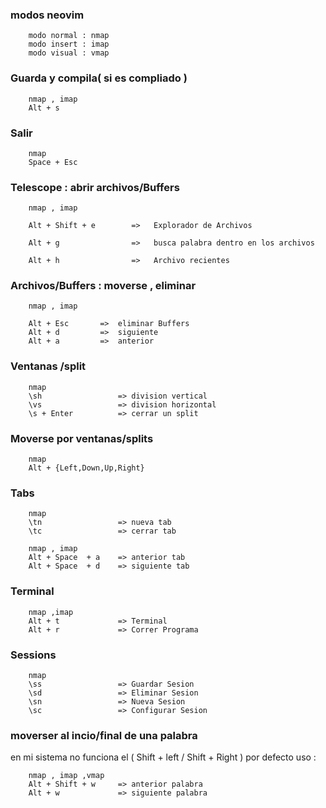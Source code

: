 <!--
## Atajos de teclado  NVIM
1. [Basico](#basico)
2. [Perzonlizado](#themes)
3. [Commandos](#themes)
-->
### modos neovim
```
    modo normal : nmap
    modo insert : imap
    modo visual : vmap
```


### Guarda y compila( si es compliado )

```
    nmap , imap
    Alt + s
```

### Salir 
```
    nmap
    Space + Esc 
```

### Telescope : abrir archivos/Buffers
```
    nmap , imap

    Alt + Shift + e        =>   Explorador de Archivos
    
    Alt + g                =>   busca palabra dentro en los archivos 
    
    Alt + h                =>   Archivo recientes 
```

### Archivos/Buffers : moverse , eliminar

```
    nmap , imap
    
    Alt + Esc       =>  eliminar Buffers
    Alt + d         =>  siguiente
    Alt + a         =>  anterior 

```
### Ventanas /split
```
    nmap
    \sh                 => division vertical
    \vs                 => division horizontal
    \s + Enter          => cerrar un split
```

### Moverse por ventanas/splits
```
    nmap
    Alt + {Left,Down,Up,Right}
```

### Tabs
```
    nmap
    \tn                 => nueva tab
    \tc                 => cerrar tab
    
    nmap , imap
    Alt + Space  + a    => anterior tab
    Alt + Space  + d    => siguiente tab

```

### Terminal

```
    nmap ,imap
    Alt + t             => Terminal
    Alt + r             => Correr Programa
```

### Sessions

```
    nmap
    \ss                 => Guardar Sesion
    \sd                 => Eliminar Sesion
    \sn                 => Nueva Sesion
    \sc                 => Configurar Sesion
```

### moverser al incio/final de una palabra

en mi sistema no funciona el ( Shift + left / Shift + Right ) por defecto uso :
```
    nmap , imap ,vmap
    Alt + Shift + w     => anterior palabra
    Alt + w             => siguiente palabra
```

































